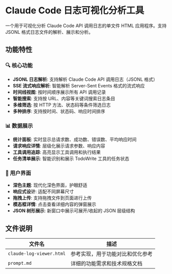 # Claude Code 日志可视化分析工具

一个用于可视化分析 Claude Code API 调用日志的单文件 HTML 应用程序。支持 JSONL 格式日志文件的解析、展示和分析。

## 功能特性

### 🔍 核心功能

- **JSONL 日志解析**: 支持解析 Claude Code API 调用日志（JSONL 格式）
- **SSE 流式响应解析**: 智能解析 Server-Sent Events 格式的流式响应
- **时间线视图**: 按时间顺序展示所有 API 调用记录
- **智能搜索**: 支持按 URL、内容等关键词搜索日志条目
- **多维筛选**: 按 HTTP 方法、状态码等条件筛选日志
- **多种排序**: 支持按时间、状态码、响应时间排序

### 📊 数据展示

- **统计面板**: 实时显示总请求数、成功数、错误数、平均响应时间
- **请求响应详情**: 层级化展示请求参数、响应内容
- **工具调用追踪**: 高亮显示工具调用和执行结果
- **任务清单展示**: 智能识别和展示 TodoWrite 工具的任务状态

### 🎨 用户界面

- **深色主题**: 现代化深色界面，护眼舒适
- **响应式设计**: 适配不同屏幕尺寸
- **拖拽上传**: 支持拖拽文件到页面进行上传
- **模态框详情**: 点击查看详细内容的弹窗展示
- **JSON 树形展示**: 新窗口中展示可展开/收起的 JSON 层级结构

## 文件说明

| 文件名                   | 描述                             |
| ------------------------ | -------------------------------- |
| `claude-log-viewer.html` | 参考实现，用于功能对比和优化参考 |
| `prompt.md`              | 详细的功能需求和技术规格文档     |
